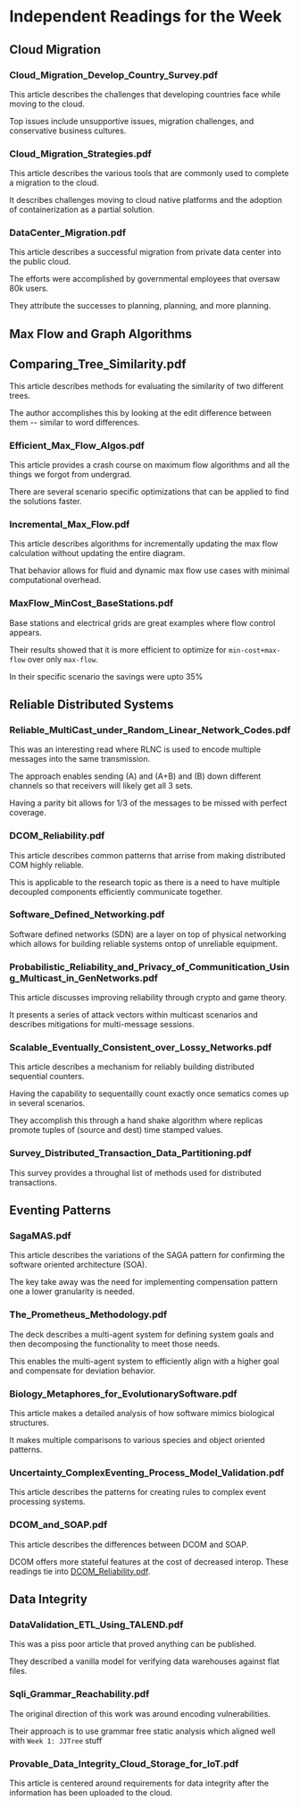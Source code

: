 # Independent Readings for the Week

## Cloud Migration

### Cloud_Migration_Develop_Country_Survey.pdf

This article describes the challenges that developing countries face while moving to the cloud.

Top issues include unsupportive issues, migration challenges, and conservative business cultures.

### Cloud_Migration_Strategies.pdf

This article describes the various tools that are commonly used to complete a migration to the cloud.

It describes challenges moving to cloud native platforms and the adoption of containerization as a partial solution.

### DataCenter_Migration.pdf

This article describes a successful migration from private data center into the public cloud.

The efforts were accomplished by governmental employees that oversaw 80k users.

They attribute the successes to planning, planning, and more planning.

## Max Flow and Graph Algorithms

## Comparing_Tree_Similarity.pdf

This article describes methods for evaluating the similarity of two different trees.

The author accomplishes this by looking at the edit difference between them -- similar to word differences.

### Efficient_Max_Flow_Algos.pdf

This article provides a crash course on maximum flow algorithms and all the things we forgot from undergrad.

There are several scenario specific optimizations that can be applied to find the solutions faster.

### Incremental_Max_Flow.pdf

This article describes algorithms for incrementally updating the max flow calculation without updating the entire diagram.

That behavior allows for fluid and dynamic max flow use cases with minimal computational overhead.

### MaxFlow_MinCost_BaseStations.pdf

Base stations and electrical grids are great examples where flow control appears.

Their results showed that it is more efficient to optimize for `min-cost+max-flow` over only `max-flow`.

In their specific scenario the savings were upto 35%

## Reliable Distributed Systems

### Reliable_MultiCast_under_Random_Linear_Network_Codes.pdf

This was an interesting read where RLNC is used to encode multiple messages into the same transmission.

The approach enables sending (A) and (A+B) and (B) down different channels so that receivers will likely get all 3 sets.

Having a parity bit allows for 1/3 of the messages to be missed with perfect coverage.

### DCOM_Reliability.pdf

This article describes common patterns that arrise from making distributed COM highly reliable.

This is applicable to the research topic as there is a need to have multiple decoupled components efficiently communicate together.

### Software_Defined_Networking.pdf

Software defined networks (SDN) are a layer on top of physical networking which allows for building reliable systems ontop of unreliable equipment. 

### Probabilistic_Reliability_and_Privacy_of_Communitication_Using_Multicast_in_GenNetworks.pdf

This article discusses improving reliability through crypto and game theory.

It presents a series of attack vectors within multicast scenarios and describes mitigations for multi-message sessions.

### Scalable_Eventually_Consistent_over_Lossy_Networks.pdf

This article describes a mechanism for reliably building distributed sequential counters.

Having the capability to sequentailly count exactly once sematics comes up in several scenarios.

They accomplish this through a hand shake algorithm where replicas promote tuples of (source and dest) time stamped values.

### Survey_Distributed_Transaction_Data_Partitioning.pdf

This survey provides a throughal list of methods used for distributed transactions.

## Eventing Patterns

### SagaMAS.pdf

This article describes the variations of the SAGA pattern for confirming the software oriented architecture (SOA).

The key take away was the need for implementing compensation pattern one a lower granularity is needed.

### The_Prometheus_Methodology.pdf

The deck describes a multi-agent system for defining system goals and then decomposing the functionality to meet those needs.

This enables the multi-agent system to efficiently align with a higher goal and compensate for deviation behavior. 

### Biology_Metaphores_for_EvolutionarySoftware.pdf

This article makes a detailed analysis of how software mimics biological structures.

It makes multiple comparisons to various species and object oriented patterns.

### Uncertainty_ComplexEventing_Process_Model_Validation.pdf

This article describes the patterns for creating rules to complex event processing systems.

### DCOM_and_SOAP.pdf

This article describes the differences between DCOM and SOAP.

DCOM offers more stateful features at the cost of decreased interop. These readings tie into [DCOM_Reliability.pdf](DCOM_Reliability.pdf).

## Data Integrity

### DataValidation_ETL_Using_TALEND.pdf

This was a piss poor article that proved anything can be published.

They described a vanilla model for verifying data warehouses against flat files.

### Sqli_Grammar_Reachability.pdf

The original direction of this work was around encoding vulnerabilities.

Their approach is to use grammar free static analysis which aligned well with `Week 1: JJTree` stuff

### Provable_Data_Integrity_Cloud_Storage_for_IoT.pdf

This article is centered around requirements for data integrity after the information has been uploaded to the cloud.

